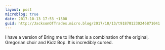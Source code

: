 ```yaml
---
layout: post
microblog: true
date: 2017-10-13 17:53 +1300
guid: http://JacksonOfTrades.micro.blog/2017/10/13/t918701230246871041.html
---
```

I have a version of Bring me to life that is a combination of the original, Gregorian choir and Kidz Bop. It is incredibly cursed.
